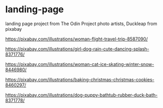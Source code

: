 # landing-page
landing page project from The Odin Project
photo artists, Duckleap from pixabay

 https://pixabay.com/illustrations/woman-flight-travel-trip-8587090/

https://pixabay.com/illustrations/girl-dog-rain-cute-dancing-splash-8371776/

https://pixabay.com/illustrations/woman-cat-ice-skating-winter-snow-8446980/

https://pixabay.com/illustrations/baking-christmas-christmas-cookies-8460297/

https://pixabay.com/illustrations/dog-puppy-bathtub-rubber-duck-bath-8371778/

